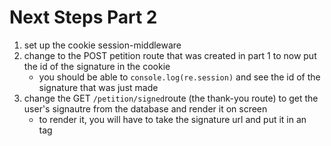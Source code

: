 # Next Steps Part 2

1. set up the cookie session-middleware
2. change to the POST petition route that was created in part 1 to now put the id of the signature in the cookie
   - you should be able to `console.log(re.session)` and see the id of the signature that was just made
3. change the GET `/petition/signed`route (the thank-you route) to get the user's signautre from the database and render it on screen
   - to render it, you will have to take the signature url and put it in an <img> tag